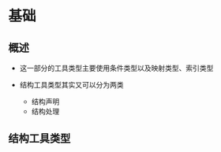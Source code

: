 # 基础

## 概述

  - 这一部分的工具类型主要使用条件类型以及映射类型、索引类型

  - 结构工具类型其实又可以分为两类

    - 结构声明
    - 结构处理

## 结构工具类型
